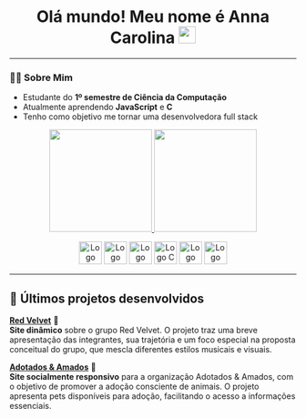 <div align="center">
  <h1> Olá mundo! Meu nome é Anna Carolina <img src="https://github.com/abdoachhoubi/abdoachhoubi/blob/main/gifs/Hi.gif" width="30"></h1>
</div>

---

### 👩‍💻 Sobre Mim 

- Estudante do **1º semestre de Ciência da Computação**
- Atualmente aprendendo **JavaScript** e **C**
- Tenho como objetivo me tornar uma desenvolvedora full stack

<p align="center">
  <a href="https://github.com/hderysite">
    <img src="https://github-readme-stats.vercel.app/api/top-langs/?username=hderysite&layout=compact&langs_count=7&theme=vision-friendly-dark" height="180em" />
  </a>
  <a href="https://github.com/hderysite">
    <img src="https://github-readme-stats.vercel.app/api?username=hderysite&show_icons=true&theme=vision-friendly-dark" height="180em" />
  </a>
</p>

<div align="center">
  <img src="https://img.icons8.com/color/48/html-5--v1.png" height="40" width="40" alt="Logo HTML5"/>
  <img src="https://img.icons8.com/color/48/css3.png" height="40" width="40" alt="Logo CSS3"/>
  <img src="https://img.icons8.com/color/48/javascript--v1.png" height="40" width="40" alt="Logo Java Script"/>
  <img src="https://img.icons8.com/color/48/c-programming.png" height="40" width="40" alt="Logo C"/>
  <img src="https://img.icons8.com/color/48/figma--v1.png" height="40" width="40" alt="Logo Figma"/>
  <img src="https://img.icons8.com/color/48/visual-studio-code-2019.png" height="40" width="40" alt="Logo Visual Code"/>
</div>

---

## 📌 Últimos projetos desenvolvidos

[**Red Velvet**](https://hderysite.github.io/Red_Velvet/) 🍰  
  **Site dinâmico** sobre o grupo Red Velvet. O projeto traz uma breve apresentação das integrantes, sua trajetória e um foco especial na proposta conceitual do grupo, que mescla diferentes estilos musicais e visuais.

 [**Adotados & Amados**](https://hderysite.github.io/Adotados-Amados/) 🐾  
  **Site socialmente responsivo** para a organização Adotados & Amados, com o objetivo de promover a adoção consciente de animais. O projeto apresenta pets disponíveis para adoção, facilitando o acesso a informações essenciais.
